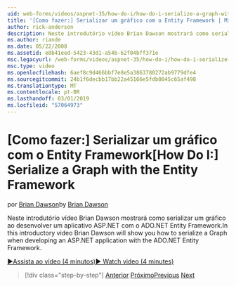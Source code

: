 ```yaml
---
uid: web-forms/videos/aspnet-35/how-do-i/how-do-i-serialize-a-graph-with-the-entity-framework
title: '[Como fazer:] Serializar um gráfico com o Entity Framework | Microsoft Docs'
author: rick-anderson
description: Neste introdutório vídeo Brian Dawson mostrará como serializar um gráfico ao desenvolver um aplicativo ASP.NET com o ADO.NET Entity Framework.
ms.author: riande
ms.date: 05/22/2008
ms.assetid: e8b41eed-5423-43d1-a54b-62f04bff371e
msc.legacyurl: /web-forms/videos/aspnet-35/how-do-i/how-do-i-serialize-a-graph-with-the-entity-framework
msc.type: video
ms.openlocfilehash: 6aef8c9d466bbf7e8e5a3863780272ab9779dfe4
ms.sourcegitcommit: 24b1f6decbb17bb22a45166e5fdb0845c65af498
ms.translationtype: MT
ms.contentlocale: pt-BR
ms.lasthandoff: 03/01/2019
ms.locfileid: "57064973"
---
```

<a name="how-do-i-serialize-a-graph-with-the-entity-framework"></a><span data-ttu-id="96326-103">[Como fazer:] Serializar um gráfico com o Entity Framework</span><span class="sxs-lookup"><span data-stu-id="96326-103">[How Do I:] Serialize a Graph with the Entity Framework</span></span>
====================
<span data-ttu-id="96326-104">por [Brian Dawson](https://twitter.com/briandawson)</span><span class="sxs-lookup"><span data-stu-id="96326-104">by [Brian Dawson](https://twitter.com/briandawson)</span></span>

<span data-ttu-id="96326-105">Neste introdutório vídeo Brian Dawson mostrará como serializar um gráfico ao desenvolver um aplicativo ASP.NET com o ADO.NET Entity Framework.</span><span class="sxs-lookup"><span data-stu-id="96326-105">In this introductory video Brian Dawson will show you how to serialize a Graph when developing an ASP.NET application with the ADO.NET Entity Framework.</span></span>

[<span data-ttu-id="96326-106">&#9654;Assista ao vídeo (4 minutos)</span><span class="sxs-lookup"><span data-stu-id="96326-106">&#9654; Watch video (4 minutes)</span></span>](https://channel9.msdn.com/Blogs/ASP-NET-Site-Videos/how-do-i-serialize-a-graph-with-the-entity-framework)

> [!div class="step-by-step"]
> <span data-ttu-id="96326-107">[Anterior](how-do-i-use-the-new-entity-data-source.md)
> [Próximo](how-do-i-use-msbuild-to-automate-the-aspnet-compiler-and-merge-utilities.md)</span><span class="sxs-lookup"><span data-stu-id="96326-107">[Previous](how-do-i-use-the-new-entity-data-source.md)
[Next](how-do-i-use-msbuild-to-automate-the-aspnet-compiler-and-merge-utilities.md)</span></span>

